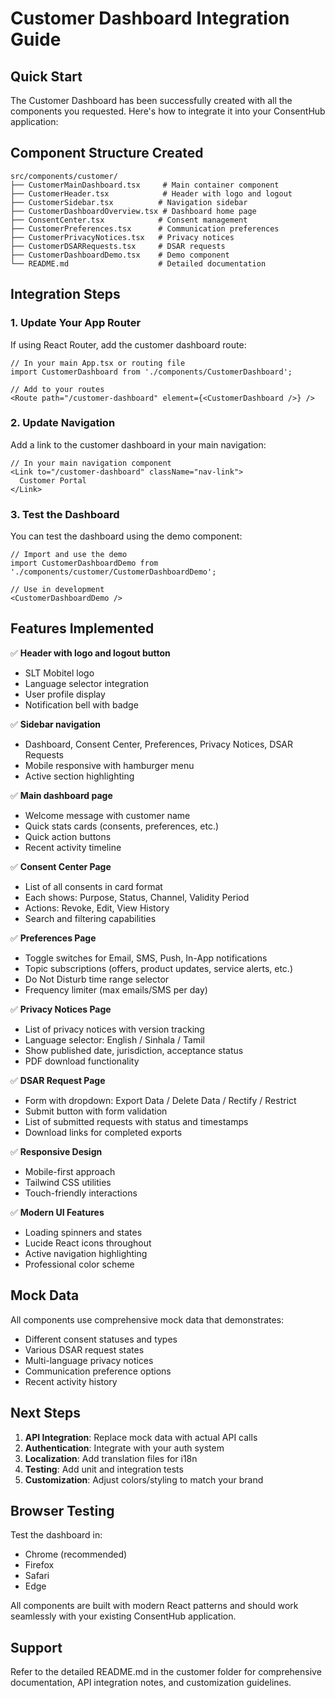 # Customer Dashboard Integration Guide

## Quick Start

The Customer Dashboard has been successfully created with all the components you requested. Here's how to integrate it into your ConsentHub application:

## Component Structure Created

```
src/components/customer/
├── CustomerMainDashboard.tsx     # Main container component
├── CustomerHeader.tsx            # Header with logo and logout
├── CustomerSidebar.tsx          # Navigation sidebar
├── CustomerDashboardOverview.tsx # Dashboard home page
├── ConsentCenter.tsx            # Consent management
├── CustomerPreferences.tsx      # Communication preferences
├── CustomerPrivacyNotices.tsx   # Privacy notices
├── CustomerDSARRequests.tsx     # DSAR requests
├── CustomerDashboardDemo.tsx    # Demo component
└── README.md                    # Detailed documentation
```

## Integration Steps

### 1. Update Your App Router

If using React Router, add the customer dashboard route:

```tsx
// In your main App.tsx or routing file
import CustomerDashboard from './components/CustomerDashboard';

// Add to your routes
<Route path="/customer-dashboard" element={<CustomerDashboard />} />
```

### 2. Update Navigation

Add a link to the customer dashboard in your main navigation:

```tsx
// In your main navigation component
<Link to="/customer-dashboard" className="nav-link">
  Customer Portal
</Link>
```

### 3. Test the Dashboard

You can test the dashboard using the demo component:

```tsx
// Import and use the demo
import CustomerDashboardDemo from './components/customer/CustomerDashboardDemo';

// Use in development
<CustomerDashboardDemo />
```

## Features Implemented

✅ **Header with logo and logout button**
- SLT Mobitel logo
- Language selector integration
- User profile display
- Notification bell with badge

✅ **Sidebar navigation**
- Dashboard, Consent Center, Preferences, Privacy Notices, DSAR Requests
- Mobile responsive with hamburger menu
- Active section highlighting

✅ **Main dashboard page**
- Welcome message with customer name
- Quick stats cards (consents, preferences, etc.)
- Quick action buttons
- Recent activity timeline

✅ **Consent Center Page**
- List of all consents in card format
- Each shows: Purpose, Status, Channel, Validity Period
- Actions: Revoke, Edit, View History
- Search and filtering capabilities

✅ **Preferences Page**
- Toggle switches for Email, SMS, Push, In-App notifications
- Topic subscriptions (offers, product updates, service alerts, etc.)
- Do Not Disturb time range selector
- Frequency limiter (max emails/SMS per day)

✅ **Privacy Notices Page**
- List of privacy notices with version tracking
- Language selector: English / Sinhala / Tamil
- Show published date, jurisdiction, acceptance status
- PDF download functionality

✅ **DSAR Request Page**
- Form with dropdown: Export Data / Delete Data / Rectify / Restrict
- Submit button with form validation
- List of submitted requests with status and timestamps
- Download links for completed exports

✅ **Responsive Design**
- Mobile-first approach
- Tailwind CSS utilities
- Touch-friendly interactions

✅ **Modern UI Features**
- Loading spinners and states
- Lucide React icons throughout
- Active navigation highlighting
- Professional color scheme

## Mock Data

All components use comprehensive mock data that demonstrates:
- Different consent statuses and types
- Various DSAR request states
- Multi-language privacy notices
- Communication preference options
- Recent activity history

## Next Steps

1. **API Integration**: Replace mock data with actual API calls
2. **Authentication**: Integrate with your auth system
3. **Localization**: Add translation files for i18n
4. **Testing**: Add unit and integration tests
5. **Customization**: Adjust colors/styling to match your brand

## Browser Testing

Test the dashboard in:
- Chrome (recommended)
- Firefox
- Safari
- Edge

All components are built with modern React patterns and should work seamlessly with your existing ConsentHub application.

## Support

Refer to the detailed README.md in the customer folder for comprehensive documentation, API integration notes, and customization guidelines.
